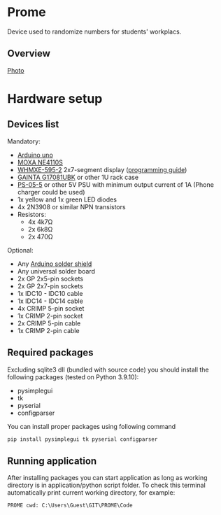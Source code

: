 # Prome
Device used to randomize numbers for students' workplacs.

## Overview
[Photo](Photos/Overview1.png)

# Hardware setup
## Devices list

Mandatory:

* [Arduino uno](https://store.arduino.cc/products/arduino-uno-rev3)
* [MOXA NE4110S](https://www.moxa.com/en/products/industrial-edge-connectivity/serial-device-servers/serial-embedded-modules/ne-4100-series/ne-4110s)
* [WHMXE-595-2](https://pl.aliexpress.com/item/4000480352967.html) 2x7-segment display ([programming guide](https://www.ardumotive.com/2-digit-7seg-display-en.html))
* [GAINTA G17081UBK](https://www.gainta.com/en/g17081ubk.html) or other 1U rack case
* [PS-05-5](https://www.tme.com/us/en-us/details/ps-05-5/open-frame-power-supplies/mean-well/) or other 5V PSU with minimum output current of 1A (Phone charger could be used)
* 1x yellow and 1x green LED diodes
* 4x 2N3908 or similar NPN transistors
* Resistors:
  - 4x 4k7Ω
  - 2x 6k8Ω
  - 2x 470Ω

Optional:
* Any [Arduino solder shield](https://learn.adafruit.com/adafruit-proto-shield-arduino/solder-it)
* Any universal solder board
* 2x GP 2x5-pin sockets
* 2x GP 2x7-pin sockets
* 1x IDC10 - IDC10 cable
* 1x IDC14 - IDC14 cable
* 4x CRIMP 5-pin socket
* 1x CRIMP 2-pin socket
* 2x CRIMP 5-pin cable
* 1x CRIMP 2-pin cable

## Required packages
Excluding sqlite3 dll (bundled with source code) you should install the following packages (tested on Python 3.9.10):
* pysimplegui
* tk
* pyserial
* configparser

You can install proper packages using following command

```python
pip install pysimplegui tk pyserial configparser

```

## Running application
After installing packages you can start application as long as working directory is in application/python script folder. To check this terminal automatically print current working directory, for example:

```
PROME cwd: C:\Users\Guest\GIT\PROME\Code

```
